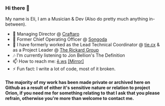 ### Hi there 👋
My name is Eli, I am a Musician & Dev (Also do pretty much anything in-between).
- 🏢 Managing Director @ [Craftaro](https://craftaro.com)
- 🏢 Former Chief Operating Officer @ [Songoda](https://songoda.com)
- 🔭 I have formerly worked as the Lead Technical Coordinator @ [tie.cx](https://tie.cx "Bio links made better and free.") & as a Project Leader @ [The Rickard Group](https://rickard.co)
- 🎶 I’m currently listening to Jon Bellion's The Definition
- 📫 How to reach me: [ē.ws](http://ē.ws) [[Mirror]](https://tie.cx/eli)
- ⚡ Fun fact: I write a lot of code, most of it broken.

#### The majority of my work has been made private or archived here on Github as a result of either it's sensitive nature or relation to project Orion, if you need me for something relating to that I ask that you please refrain, otherwise you're more than welcome to contact me.
